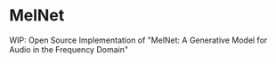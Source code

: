 # MelNet
WIP: Open Source Implementation of "MelNet: A Generative Model for Audio in the Frequency Domain"
